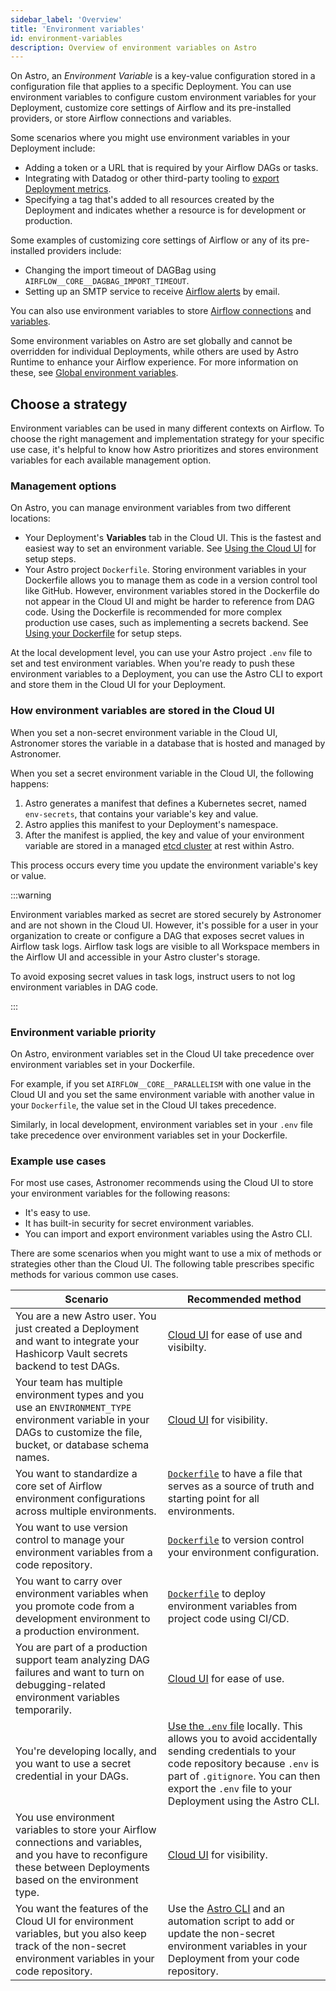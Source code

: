 ```yaml
---
sidebar_label: 'Overview'
title: 'Environment variables'
id: environment-variables
description: Overview of environment variables on Astro
---
```




On Astro, an _Environment Variable_ is a key-value configuration stored in a configuration file that applies to a specific Deployment. You can use environment variables to configure custom environment variables for your Deployment, customize core settings of Airflow and its pre-installed providers, or store Airflow connections and variables.

Some scenarios where you might use environment variables in your Deployment include:

- Adding a token or a URL that is required by your Airflow DAGs or tasks.
- Integrating with Datadog or other third-party tooling to [export Deployment metrics](deployment-metrics.md#export-airflow-metrics-to-datadog).
- Specifying a tag that's added to all resources created by the Deployment and indicates whether a resource is for development or production.

Some examples of customizing core settings of Airflow or any of its pre-installed providers include:

- Changing the import timeout of DAGBag using `AIRFLOW__CORE__DAGBAG_IMPORT_TIMEOUT`.
- Setting up an SMTP service to receive [Airflow alerts](airflow-email-notifications.md) by email.

You can also use environment variables to store [Airflow connections](https://docs.astronomer.io/learn/connections#define-connections-with-environment-variables) and [variables](https://docs.astronomer.io/learn/airflow-variables#using-environment-variables).

Some environment variables on Astro are set globally and cannot be overridden for individual Deployments, while others are used by Astro Runtime to enhance your Airflow experience. For more information on these, see [Global environment variables](platform-variables.md).

## Choose a strategy

Environment variables can be used in many different contexts on Airflow. To choose the right management and implementation strategy for your specific use case, it's helpful to know how Astro prioritizes and stores environment variables for each available management option.

### Management options

On Astro, you can manage environment variables from two different locations:

- Your Deployment's **Variables** tab in the Cloud UI. This is the fastest and easiest way to set an environment variable. See [Using the Cloud UI](manage-env-vars.md#using-the-cloud-ui) for setup steps.
- Your Astro project `Dockerfile`. Storing environment variables in your Dockerfile allows you to manage them as code in a version control tool like GitHub. However, environment variables stored in the Dockerfile do not appear in the Cloud UI and might be harder to reference from DAG code.  Using the Dockerfile is recommended for more complex production use cases, such as implementing a secrets backend. See [Using your Dockerfile](manage-env-vars.md#using-your-dockerfile) for setup steps.

At the local development level, you can use your Astro project `.env` file to set and test environment variables. When you're ready to push these environment variables to a Deployment, you can use the Astro CLI to export and store them in the Cloud UI for your Deployment.


### How environment variables are stored in the Cloud UI

When you set a non-secret environment variable in the Cloud UI, Astronomer stores the variable in a database that is hosted and managed by Astronomer.

When you set a secret environment variable in the Cloud UI, the following happens:

1. Astro generates a manifest that defines a Kubernetes secret, named `env-secrets`, that contains your variable's key and value.
2. Astro applies this manifest to your Deployment's namespace.
3. After the manifest is applied, the key and value of your environment variable are stored in a managed [etcd cluster](https://etcd.io/) at rest within Astro.

This process occurs every time you update the environment variable's key or value.

:::warning

Environment variables marked as secret are stored securely by Astronomer and are not shown in the Cloud UI. However, it's possible for a user in your organization to create or configure a DAG that exposes secret values in Airflow task logs. Airflow task logs are visible to all Workspace members in the Airflow UI and accessible in your Astro cluster's storage.

To avoid exposing secret values in task logs, instruct users to not log environment variables in DAG code.

:::

### Environment variable priority

On Astro, environment variables set in the Cloud UI take precedence over environment variables set in your Dockerfile.

For example, if you set `AIRFLOW__CORE__PARALLELISM` with one value in the Cloud UI and you set the same environment variable with another value in your `Dockerfile`, the value set in the Cloud UI takes precedence.

Similarly, in local development, environment variables set in your `.env` file take precedence over environment variables set in your Dockerfile.

### Example use cases

For most use cases, Astronomer recommends using the Cloud UI to store your environment variables for the following reasons:

- It's easy to use.
- It has built-in security for secret environment variables.
- You can import and export environment variables using the Astro CLI.

There are some scenarios when you might want to use a mix of methods or strategies other than the Cloud UI. The following table prescribes specific methods for various common use cases.

| Scenario                                                                                                                                                                                                                                                                     | Recommended method                                                                                                                                                                                                                                                |
| ---------------------------------------------------------------------------------------------------------------------------------------------------------------------------------------------------------------------------------------------------------------------------- | ----------------------------------------------------------------------------------------------------------------------------------------------------------------------------------------------------------------------------------------------------------------- |
| You are a new Astro user. You just created a Deployment and want to integrate your Hashicorp Vault secrets backend to test DAGs.                                                                                                                                             | [Cloud UI](manage-env-vars.md#using-the-cloud-ui) for ease of use and visibilty.                                                                                                                                                                                   |
| Your team has multiple environment types and you use an `ENVIRONMENT_TYPE` environment variable in your DAGs to customize the file, bucket, or database schema names.                                                                                                     | [Cloud UI](manage-env-vars.md#using-the-cloud-ui) for visibility.                                                                                                                                                                                                  |
| You want to standardize a core set of Airflow environment configurations across multiple environments.                                                                                                                                                | [`Dockerfile`](manage-env-vars.md#using-your-dockerfile) to have a file that serves as a source of truth and starting point for all environments.                                                                                                                                                                |
| You want to use version control to manage your environment variables from a code repository. | [`Dockerfile`](manage-env-vars.md#using-your-dockerfile) to version control your environment configuration.                                                                                                                                                        |
| You want to carry over environment variables when you promote code from a development environment to a production environment. | [`Dockerfile`](manage-env-vars.md#using-your-dockerfile) to deploy environment variables from project code using CI/CD.                                                                                                                                                        |
| You are part of a production support team analyzing DAG failures and want to turn on debugging-related environment variables temporarily.                                                                                                                                                             | [Cloud UI](manage-env-vars.md#using-the-cloud-ui) for ease of use.                                                                                                                                                                                                 |
| You're developing locally, and you want to use a secret credential in your DAGs.                                                                                                                                                                               | [Use the `.env` file](manage-env-vars.md#using-astro-cli) locally. This allows you to avoid accidentally sending credentials to your code repository because `.env` is part of `.gitignore`. You can then export the `.env` file to your Deployment using the Astro CLI. |
| You use environment variables to store your Airflow connections and variables, and you have to reconfigure these between Deployments based on the environment type.                                                                                                     | [Cloud UI](manage-env-vars.md#using-the-cloud-ui) for visibility.                                                                                                                                                                                                  |
| You want the features of the Cloud UI for environment variables, but you also keep track of the non-secret environment variables in your code repository.                                                                                                                    | Use the [Astro CLI](manage-env-vars.md#in-your-astro-deployment) and an automation script to add or update the non-secret environment variables in your Deployment from your code repository.                                                                     |


